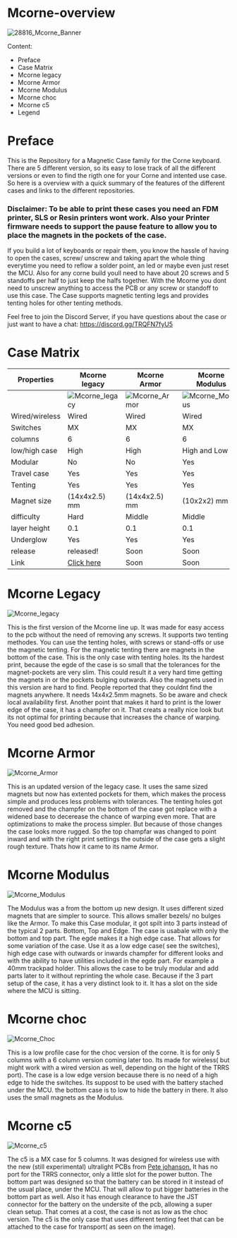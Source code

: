 # Mcorne-overview

![28816_Mcorne_Banner](https://user-images.githubusercontent.com/65970993/142192291-f98b4d5c-05fb-46df-812c-ea15619faf7e.jpg)

Content:

* Preface
* Case Matrix
* Mcorne legacy
* Mcorne Armor
* Mcorne Modulus
* Mcorne choc
* Mcorne c5
* Legend



# Preface

This is the Repository for a Magnetic Case family for the Corne keyboard. There are 5 different version, so its easy to lose track of all the different versions or even to find the rigth one for your Corne and intented use case. So here is a overview with a quick summary of the features of the different cases and links to the different repositories.
### Disclaimer: To be able to print these cases you need an FDM printer, SLS or Resin printers wont work. Also your Printer firmware needs to support the pause feature to allow you to place the magnets in the pockets of the case.

If you build a lot of keyboards or repair them, you know the hassle of having to open the cases, screw/ unscrew and taking apart the whole thing everytime you need to reflow a solder point, an led or maybe even just reset the MCU. Also for any corne build youll need to have about 20 screws and 5 standoffs per half to just keep the halfs together. With the Mcorne you dont need to unscrew anything to access the PCB or any screw or standoff to use this case. The Case supports magnetic tenting legs and provides tenting holes for other tenting methods.



Feel free to join the Discord Server, if you have questions about the case or just want to have a chat: https://discord.gg/TRQFN7fyU5


# Case Matrix

| Properties | Mcorne legacy  | Mcorne Armor| Mcorne Modulus  | Mcorne Choc | Mcorne c5 |
| ------------- | ------------- | ------------- | ------------- | ------------- | ------------- |
|  |  ![Mcorne_legacy](https://github.com/Runningtarrens/Mcorne-overview/blob/main/pictures/20211104_104911.jpg) | ![Mcorne_Armor](https://github.com/Runningtarrens/Mcorne-overview/blob/main/pictures/20220505_142000.jpg)  | ![Mcorne_Modulus](https://github.com/Runningtarrens/Mcorne-overview/blob/main/pictures/20221020_153903.jpg)  | ![Mcorne_Choc](https://github.com/Runningtarrens/Mcorne-overview/blob/main/pictures/20220930_104928.jpg)  | ![Mcorne_c5](https://github.com/Runningtarrens/Mcorne-overview/blob/main/pictures/20221110_092837.jpg)  |
| Wired/wireless  | Wired  | Wired  | Wired  | Wireless  | Wireless  |
| Switches | MX  | MX  | MX  | Choc  | MX  |
| columns | 6  | 6  | 6 | 5  | 5  |
| low/high case  | High  | High  | High and Low  | Low | Low  |
| Modular  | No  | No  | Yes  | No  | No  |
| Travel case  | Yes  | Yes | Yes  | Yes  | Yes  |
| Tenting  | Yes  | Yes  | Yes  | Yes  | Yes  |
| Magnet size  | (14x4x2.5) mm  | (14x4x2.5) mm  | (10x2x2) mm  | (10x2x2) mm   | (10x2x2) mm   |
| difficulty  | Hard  | Middle  | Middle  | Middle  | Middle  |
| layer height  | 0.1  | 0.1  | 0.1  | 0.2  | 0.2  |
| Underglow  | Yes  | Yes  | Yes  | No  | No  |
| release  | released!  | Soon  | Soon  | Soon  | released!  |
| Link  |[Click here]( https://github.com/Runningtarrens/Mcorne "Mcorne Legacy")  | Soon  | Soon  | Soon  | [Click here]( https://github.com/Runningtarrens/Mcorne-c5 "Mcorne c5")  |

# Mcorne Legacy
![Mcorne_legacy](https://github.com/Runningtarrens/Mcorne-overview/blob/main/pictures/20211104_104911.jpg)


This is the first version of the Mcorne line up. It was made for easy access to the pcb without the need of removing any screws. It supports two tenting methodes. You can use the tenting holes, with screws or stand-offs or use the magnetic tenting. For the magnetic tenting there are magnets in the bottom of the case. This is the only case with tenting holes. Its the hardest print, because the egde of the case is so small that the tolerances for the magnet-pockets are very slim. This could result it a very hard time getting the magnets in or the pockets bulging outwards. Also the magnets used in this version are hard to find. People reported that they couldnt find the magnets anywhere. It needs 14x4x2.5mm magnets. So be aware and check local availability first. Another point that makes it hard to print is the lower edge of the case, it has a champfer on it. That creats a really nice look but its not optimal for printing because that increases the chance of warping. You need good bed adhesion.


# Mcorne Armor
![Mcorne_Armor](https://github.com/Runningtarrens/Mcorne-overview/blob/main/pictures/20220505_142000.jpg)

This is an updated version of the legacy case. It uses the same sized magnets but now has extented pockets for them, which makes the process simple and produces less problems with tolerances. The tenting holes got removed and the champfer on the bottom of the case got replace with a widened base to decerease the chance of warping even more. That are optimizations to make the process simpler. But because of those changes the case looks more rugged. So the top champfar was changed to point inward and with the right print settings the outside of the case gets a slight rough texture. Thats how it came to its name Armor.



# Mcorne Modulus
![Mcorne_Modulus](https://github.com/Runningtarrens/Mcorne-overview/blob/main/pictures/20221020_153903.jpg)

The Modulus was a from the bottom up new design. It uses different sized magnets that are simpler to source. This allows smaller bezels/ no bulges like the Armor. To make this Case modular, it got spilt into 3 parts instead of the typical 2 parts. Bottom, Top and Edge. The case is usabale with only the bottom and top part. The egde makes it a high edge case. That allows for some variation of the case. Use it as a low edge case( see the switches), high edge case with outwards or inwards champfer for different looks and with the ability to have utilities included in the egde part. For example a 40mm trackpad holder. This allows the case to be truly modular and add parts later to it without reprinting the whole case. Because if the 3 part setup of the case, it has a very distinct look to it. It has a slot on the side where the MCU is sitting.


# Mcorne choc
![Mcorne_Choc](https://github.com/Runningtarrens/Mcorne-overview/blob/main/pictures/20220930_104928.jpg)

This is a low profile case for the choc version of the corne. It is for only 5 columns with a 6 column version coming later too. Its made for wireless( but might work with a wired version as well, depending on the hight of the TRRS port). The case is a low edge version because there is no need of a high edge to hide the switches. Its suppost to be used with the battery stached under the MCU. the bottom case is to low to hide the battery in there. It also uses the small magnets as the Modulus.


# Mcorne c5
![Mcorne_c5](https://github.com/Runningtarrens/Mcorne-overview/blob/main/pictures/20221110_092837.jpg)

The c5 is a MX case for 5 columns. It was designed for wireless use with the new (still experimental) ultralight PCBs from [Pete johanson.](https://github.com/petejohanson/crkbd/tree/board/corne-ultralight "Corne Ultralight") It has no port for the TRRS connector, only a little slot for the power button. The bottom part was designed so that the battery can be stored in it instead of the usual place, under the MCU. That will allow to put bigger batteries in the bottom part as well. Also it has enough clearance to have the JST connector for the battery on the undersite of the pcb, allowing a super clean setup. That comes at a cost, the case is not as low as the choc version. The c5 is the only case that uses different tenting feet that can be attached to the case for transport( as seen on the image).

